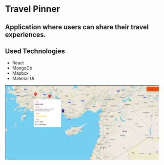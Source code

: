 # Travel Pinner
## Application where users can share their travel experiences. 

## Used Technologies

 - React
 - MongoDb
 - Mapbox
 - Material Ui
 


![](https://github.com/yasinTru/travel-pinner/blob/master/client/images/reviewSs.png)
